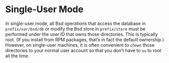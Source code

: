 # Single-User Mode

In single-user mode, all Bsd operations that access the database in
`prefix/var/bsd/db` or modify the Bsd store in `prefix/store` must be
performed under the user ID that owns those directories. This is
typically root. (If you install from RPM packages, that’s in fact the
default ownership.) However, on single-user machines, it is often
convenient to `chown` those directories to your normal user account so
that you don’t have to `su` to root all the time.
